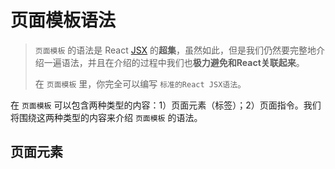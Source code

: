 # 页面模板语法

> ```页面模板``` 的语法是 React [JSX](#https://facebook.github.io/react/docs/jsx-in-depth.html) 的**超集**，虽然如此，但是我们仍然要完整地介绍一遍语法，并且在介绍的过程中我们也**极力避免和React关联起来**。
> 
> 在 ```页面模板``` 里，你完全可以编写 ```标准的React JSX语法```。

在 ```页面模板``` 可以包含两种类型的内容：1）页面元素（标签）；2）页面指令。我们将围绕这两种类型的内容来介绍 ```页面模板``` 的语法。

## 页面元素

